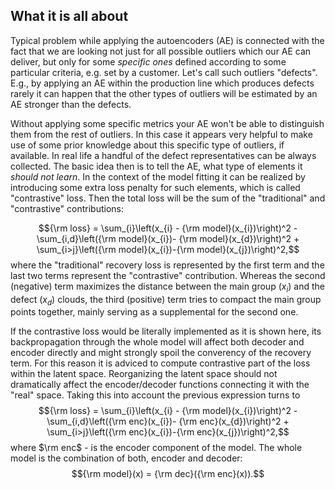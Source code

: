 ## What it is all about

Typical problem while applying the autoencoders (AE) is connected with the fact that we are looking not just for all possible outliers which our AE can deliver, but only for some *specific ones* defined according to some particular criteria, e.g. set by a customer. Let's call such outliers "defects". E.g., by applying an AE within the production line which produces defects rarely it can happen that the other types of outliers will be estimated by an AE stronger than the defects.

Without applying some specific metrics your AE won't be able to distinguish them from the rest of outliers. In this case it appears very helpful to make use of some prior knowledge about this specific type of outliers, if available. In real life a handful of the defect representatives can be always collected. The basic idea then is to tell the AE, what type of elements it *should not learn*. In the context of the model fitting it can be realized by introducing some extra loss penalty for such elements, which is called "contrastive" loss. Then the total loss will be the sum of the "traditional" and "contrastive" contributions:

$${\rm loss} = \sum_{i}\left(x_{i} - {\rm model}(x_{i})\right)^2 - \sum_{i,d}\left({\rm model}(x_{i})- {\rm model}(x_{d})\right)^2 + \sum_{i>j}\left({\rm model}(x_{i})-{\rm model}(x_{j})\right)^2,$$
where the "traditional" recovery loss is represented by the first term and the last two terms represent the "contrastive" contribution. Whereas the second (negative) term maximizes the distance between the main group ($x_{i}$) and the defect ($x_{d}$) clouds, the third (positive) term tries to compact the main group points together,  mainly serving as a supplemental for the second one.

If the contrastive loss would be literally implemented as it is shown here, its backpropagation through the whole model will affect both decoder and encoder directly and might strongly spoil the converency of the recovery term. For this reason it is adviced to compute contrastive part of the loss within the latent space. Reorganizing the latent space should not dramatically affect the encoder/decoder functions connecting it with the "real" space. Taking this into account the previous expression turns to
$${\rm loss} = \sum_{i}\left(x_{i} - {\rm model}(x_{i})\right)^2 - \sum_{i,d}\left({\rm enc}(x_{i})- {\rm enc}(x_{d})\right)^2 + \sum_{i>j}\left({\rm enc}(x_{i})-{\rm enc}(x_{j})\right)^2,$$
where $\rm enc$ - is the encoder component of the model. The whole model is the combination of both, encoder and decoder: $${\rm model}(x) = {\rm dec}({\rm enc}(x)).$$


